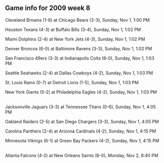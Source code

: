 ## Game info for 2009 week 8
Cleveland Browns (1-6) at Chicago Bears (3-3), Sunday, Nov 1, 1:00 PM

Houston Texans (4-3) at Buffalo Bills (3-4), Sunday, Nov 1, 1:02 PM

Miami Dolphins (2-4) at New York Jets (4-3), Sunday, Nov 1, 1:02 PM

Denver Broncos (6-0) at Baltimore Ravens (3-3), Sunday, Nov 1, 1:02 PM

San Francisco 49ers (3-3) at Indianapolis Colts (6-0), Sunday, Nov 1, 1:03 PM

Seattle Seahawks (2-4) at Dallas Cowboys (4-2), Sunday, Nov 1, 1:03 PM

St. Louis Rams (0-7) at Detroit Lions (1-5), Sunday, Nov 1, 1:03 PM

New York Giants (5-2) at Philadelphia Eagles (4-2), Sunday, Nov 1, 1:03 PM

<br/>Jacksonville Jaguars (3-3) at Tennessee Titans (0-6), Sunday, Nov 1, 4:05 PM

Oakland Raiders (2-5) at San Diego Chargers (3-3), Sunday, Nov 1, 4:05 PM

Carolina Panthers (2-4) at Arizona Cardinals (4-2), Sunday, Nov 1, 4:15 PM

Minnesota Vikings (6-1) at Green Bay Packers (4-2), Sunday, Nov 1, 4:15 PM

<br/>Atlanta Falcons (4-2) at New Orleans Saints (6-0), Monday, Nov 2, 8:40 PM

